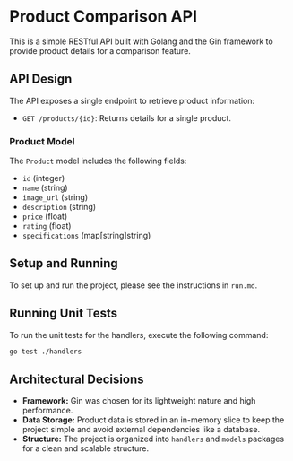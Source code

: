 # Product Comparison API

This is a simple RESTful API built with Golang and the Gin framework to provide product details for a comparison feature.

## API Design

The API exposes a single endpoint to retrieve product information:

- `GET /products/{id}`: Returns details for a single product.

### Product Model

The `Product` model includes the following fields:

- `id` (integer)
- `name` (string)
- `image_url` (string)
- `description` (string)
- `price` (float)
- `rating` (float)
- `specifications` (map[string]string)

## Setup and Running

To set up and run the project, please see the instructions in `run.md`.

## Running Unit Tests

To run the unit tests for the handlers, execute the following command:

```sh
go test ./handlers
```

## Architectural Decisions

- **Framework:** Gin was chosen for its lightweight nature and high performance.
- **Data Storage:** Product data is stored in an in-memory slice to keep the project simple and avoid external dependencies like a database.
- **Structure:** The project is organized into `handlers` and `models` packages for a clean and scalable structure.
